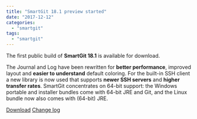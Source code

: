 ```yaml
---
title: "SmartGit 18.1 preview started"
date: "2017-12-12"
categories: 
  - "smartgit"
tags: 
  - "smartgit"
---
```


The first public build of **SmartGit 18.1** is available for download.

The Journal and Log have been rewritten for **better performance**, improved layout and **easier to understand** default coloring. For the built-in SSH client a new library is now used that supports **newer SSH servers** and **higher transfer rates**. SmartGit concentrates on 64-bit support: the Windows portable and installer bundles come with 64-bit JRE and Git, and the Linux bundle now also comes with (64-bit) JRE.

[Download](http://www.syntevo.com/smartgit/preview) [Change log](http://www.syntevo.com/smartgit/changelog-eap.txt)
